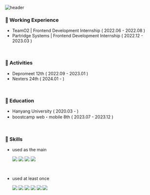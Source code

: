 ![header](https://capsule-render.vercel.app/api?type=cylinder&color=9FB4FF&height=70&section=header&text=KimGaeun&fontSize=20&fontColor=fff)

### 🍞 Working Experience
- TeamO2 | Frontend Development Internship ( 2022.06 - 2022.08 )
- Partridge Systems | Frontend Development Internship ( 2022.12 - 2023.03 )

<br/> 

### 🍞 Activities
- Depromeet 12th ( 2022.09 - 2023.01 )
- Nexters 24th ( 2024.01 - )

<br/> 

### 🍞 Education
- Hanyang University ( 2020.03 - )
- boostcamp web・mobile 8th ( 2023.07 - 2023.12 )

<br/> 

### 🍞 Skills 

- used as the main

  <div>
  <img src="https://img.shields.io/badge/JAVASCRIPT-F7DF1E??style=flatr&logo=JavaScript&logoColor=black">
  <img src="https://img.shields.io/badge/TYPESCRIPT-3178C6??style=flatr&logo=TypeScript&logoColor=white">
  <img src="https://img.shields.io/badge/REACT-61DAFB??style=flatr&logo=React&logoColor=black">
  <img src="https://img.shields.io/badge/NEXTJS-000000??style=flatr&logo=Next.js&logoColor=white">
  </div>

<br/>

- used at least once

  <div>
  <img src="https://img.shields.io/badge/JAVA-007396??style=flatr&logo=Java&logoColor=white">
  <img src="https://img.shields.io/badge/MYSQL-4479A1??style=flatr&logo=MySQL&logoColor=white">
  <img src="https://img.shields.io/badge/PYTHON-3776AB??style=flatr&logo=Python&logoColor=white">
  <img src="https://img.shields.io/badge/REACTNATIVE-61DAFB??style=flatr&logo=React&logoColor=black">  
  <img src="https://img.shields.io/badge/NODEJS-339933??style=flatr&logo=Node.js&logoColor=white">  
  <img src="https://img.shields.io/badge/THREEJS-FFFFFF??style=flatr&logo=Three.js&logoColor=black">  
  </div>


<br/> 
<br/> 
<br/>  

<!--![KimGaeun0806's GitHub stats](https://github-readme-stats.vercel.app/api?username=KimGaeun0806&show_icons=true&theme=buefy)-->








